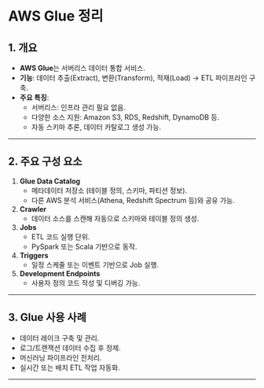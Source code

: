 # AWS Glue 정리

## 1. 개요
- **AWS Glue**는 서버리스 데이터 통합 서비스.
- **기능**: 데이터 추출(Extract), 변환(Transform), 적재(Load) → ETL 파이프라인 구축.
- **주요 특징**:
  - 서버리스: 인프라 관리 필요 없음.
  - 다양한 소스 지원: Amazon S3, RDS, Redshift, DynamoDB 등.
  - 자동 스키마 추론, 데이터 카탈로그 생성 가능.

---

## 2. 주요 구성 요소
1. **Glue Data Catalog**
   - 메타데이터 저장소 (테이블 정의, 스키마, 파티션 정보).
   - 다른 AWS 분석 서비스(Athena, Redshift Spectrum 등)와 공유 가능.
2. **Crawler**
   - 데이터 소스를 스캔해 자동으로 스키마와 테이블 정의 생성.
3. **Jobs**
   - ETL 코드 실행 단위.
   - PySpark 또는 Scala 기반으로 동작.
4. **Triggers**
   - 일정 스케줄 또는 이벤트 기반으로 Job 실행.
5. **Development Endpoints**
   - 사용자 정의 코드 작성 및 디버깅 가능.

---

## 3. Glue 사용 사례
- 데이터 레이크 구축 및 관리.
- 로그/트랜잭션 데이터 수집 후 정제.
- 머신러닝 파이프라인 전처리.
- 실시간 또는 배치 ETL 작업 자동화.

---
